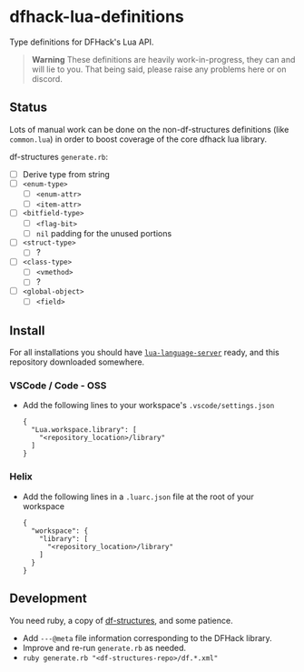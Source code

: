 # dfhack-lua-definitions

Type definitions for DFHack's Lua API.

> **Warning**
> These definitions are heavily work-in-progress, they can and will lie to you.
> That being said, please raise any problems here or on discord.

## Status

Lots of manual work can be done on the non-df-structures definitions
(like `common.lua`) in order to boost coverage of the core dfhack lua library.

df-structures `generate.rb`:
- [ ] Derive type from string
- [ ] `<enum-type>`
  - [ ] `<enum-attr>`
  - [ ] `<item-attr>`
- [ ] `<bitfield-type>`
  - [ ] `<flag-bit>`
  - [ ] `nil` padding for the unused portions
- [ ] `<struct-type>`
  - [ ] ?
- [ ] `<class-type>`
  - [ ] `<vmethod>`
  - [ ] ?
- [ ] `<global-object>`
  - [ ] `<field>`

## Install

For all installations you should have 
[`lua-language-server`](https://github.com/LuaLS/lua-language-server) ready,
and this repository downloaded somewhere.

### VSCode / Code - OSS

- Add the following lines to your workspace's `.vscode/settings.json`
  ```
  {
    "Lua.workspace.library": [
      "<repository_location>/library"
    ]
  }
  ```

### Helix

- Add the following lines in a `.luarc.json` file at the root of your workspace
  ```
  {
    "workspace": {
      "library": [
        "<repository_location>/library"
      ]
    }
  }
  ```

## Development

You need ruby, a copy of [df-structures](//github.com/DFHack/df-structures),
and some patience.

- Add `---@meta` file information corresponding to the DFHack library.
- Improve and re-run `generate.rb` as needed.
- `ruby generate.rb "<df-structures-repo>/df.*.xml"`
